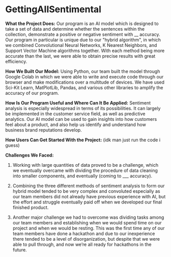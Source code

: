 # GettingAIISentimental

**What the Project Does:**
Our program is an AI model which is designed to take a set of data and determine whether the sentences within the collection, demonstrate a positive or negative sentiment with __ accuracy. Our program in particular is unique due to our "hybrid algorithm", in which we combined Convolutional Neural Networks, K Nearest Neighbors, and Support Vector Machine algorithms together. With each method being more accurate than the last, we were able to obtain precise results with great efficiency. 

**How We Built Our Model:**
Using Python, our team built the model through Google Colab in which we were able to write and execute code through our browser and make modifications over a multitude of devices. We have used Sci-Kit Learn, MatPlotLib, Pandas, and various other libraries to amplify the accuracy of our program. 

**How Is Our Program Useful and Where Can It Be Applied:**
Sentiment analysis is especially widespread in terms of its possibilities. It can largely be implemented in the customer service field, as well as predictive analytics. Our AI model can be used to gain insights into how customers feel about a product, and also help us identify and understand how business brand reputations develop. 

**How Users Can Get Started With the Project:**
(idk man just run the code i guess)

**Challenges We Faced:**

1. Working with large quantities of data proved to be a challenge, which we eventually overcame with dividing the procedure of data cleaning into smaller components, and eventually (coming to ___ accuracy). 

2. Combining the three different methods of sentiment analysis to form our hybrid model tended to be very complex and convoluted especially as our team members did not already have previous experience with AI, but the effort and struggle eventually paid off when we developed our final finished product. 

3. Another major challenge we had to overcome was dividing tasks among our team members and establishing when we would spend time on our project and when we would be resting. This was the first time any of our team members have done a hackathon and due to our inexperience there tended to be a level of disorganization, but despite that we were able to pull through, and now we’re all ready for hackathons in the future.



